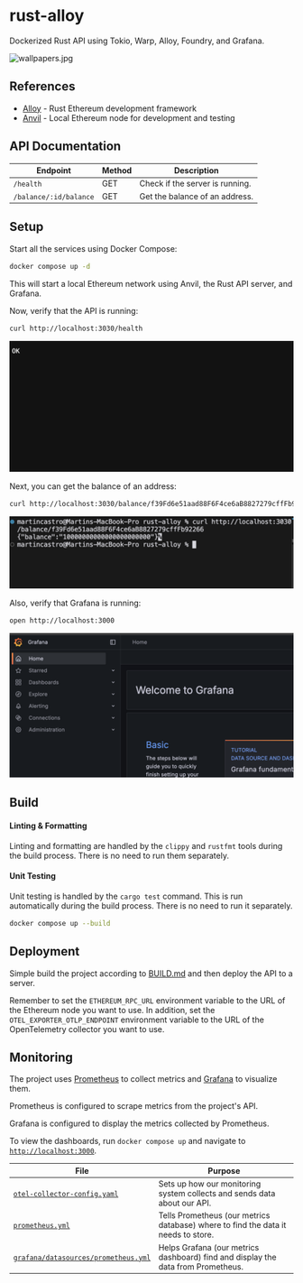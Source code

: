 # rust-alloy

Dockerized Rust API using Tokio, Warp, Alloy, Foundry, and Grafana.

![wallpapers.jpg](./wallpapers.jpg)

## References

- [Alloy](https://github.com/alloy-rs) - Rust Ethereum development framework
- [Anvil](https://book.getfoundry.sh/anvil/) - Local Ethereum node for development and testing

## API Documentation

| Endpoint | Method | Description |
|----------|--------|-------------|
| `/health` | GET | Check if the server is running. |
| `/balance/:id/balance` | GET | Get the balance of an address. |

## Setup

Start all the services using Docker Compose:

```bash
docker compose up -d
```

This will start a local Ethereum network using Anvil, the Rust API server, and Grafana.

Now, verify that the API is running:

```bash
curl http://localhost:3030/health
```

![health.png](./health.png)

Next, you can get the balance of an address:

```bash
curl http://localhost:3030/balance/f39Fd6e51aad88F6F4ce6aB8827279cffFb92266
```

![balance.png](./balance.png)

Also, verify that Grafana is running:

```bash
open http://localhost:3000
```

![grafana.png](./grafana.png)

## Build

#### Linting & Formatting

Linting and formatting are handled by the `clippy` and `rustfmt` tools during the build process.
There is no need to run them separately.

#### Unit Testing

Unit testing is handled by the `cargo test` command.
This is run automatically during the build process. There is no need to run it separately.

```bash
docker compose up --build
```

## Deployment

Simple build the project according to [BUILD.md](./BUILD.md) and then deploy the API to a server.

Remember to set the `ETHEREUM_RPC_URL` environment variable to the URL of the Ethereum node you want to use.
In addition, set the `OTEL_EXPORTER_OTLP_ENDPOINT` environment variable to the URL of the OpenTelemetry collector you want to use.

## Monitoring

The project uses [Prometheus](https://prometheus.io/) to collect metrics and [Grafana](https://grafana.com/) to visualize them.

Prometheus is configured to scrape metrics from the project's API.

Grafana is configured to display the metrics collected by Prometheus.

To view the dashboards, run `docker compose up` and navigate to [`http://localhost:3000`](http://localhost:3000).

| File | Purpose |
|------|---------|
| [`otel-collector-config.yaml`](./infra/otel-collector-config.yaml) | Sets up how our monitoring system collects and sends data about our API. |
| [`prometheus.yml`](./infra/prometheus.yml) | Tells Prometheus (our metrics database) where to find the data it needs to store. |
| [`grafana/datasources/prometheus.yml`](./infra/grafana/datasources/prometheus.yml) | Helps Grafana (our metrics dashboard) find and display the data from Prometheus. |
